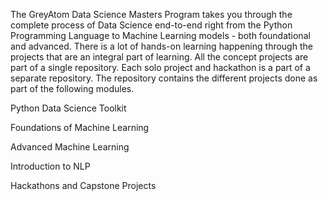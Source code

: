 The GreyAtom Data Science Masters Program takes you through the complete process of Data Science end-to-end right from the Python Programming Language to Machine Learning models - both foundational and advanced. There is a lot of hands-on learning happening through the projects that are an integral part of learning. All the concept projects are part of a single repository. Each solo project and hackathon is a part of a separate repository. The repository contains the different projects done as part of the following modules.

Python Data Science Toolkit

Foundations of Machine Learning

Advanced Machine Learning

Introduction to NLP

Hackathons and Capstone Projects
